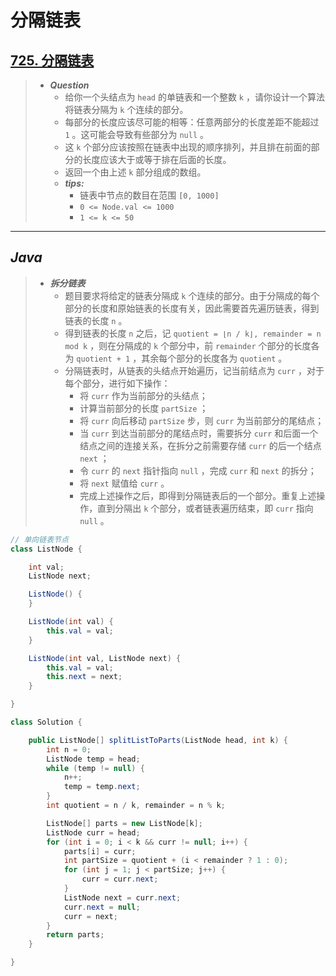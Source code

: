 # 分隔链表

## [725. 分隔链表](https://leetcode.cn/problems/split-linked-list-in-parts/)

> - ***Question***
>   - 给你一个头结点为 `head` 的单链表和一个整数 `k` ，请你设计一个算法将链表分隔为 `k` 个连续的部分。
>   - 每部分的长度应该尽可能的相等：任意两部分的长度差距不能超过 `1` 。这可能会导致有些部分为 `null` 。
>   - 这 `k` 个部分应该按照在链表中出现的顺序排列，并且排在前面的部分的长度应该大于或等于排在后面的长度。
>   - 返回一个由上述 `k` 部分组成的数组。
>   - ***tips:***
>     - 链表中节点的数目在范围 `[0, 1000]`
>     - `0 <= Node.val <= 1000`
>     - `1 <= k <= 50`

---

## *Java*

> - ***拆分链表***
>   - 题目要求将给定的链表分隔成 `k` 个连续的部分。由于分隔成的每个部分的长度和原始链表的长度有关，因此需要首先遍历链表，得到链表的长度 `n` 。
>   - 得到链表的长度 `n` 之后，记 `quotient = ⌊n / k⌋, remainder = n mod k` ，则在分隔成的 `k` 个部分中，前 `remainder` 个部分的长度各为 `quotient + 1` ，其余每个部分的长度各为 `quotient` 。
>   - 分隔链表时，从链表的头结点开始遍历，记当前结点为 `curr` ，对于每个部分，进行如下操作：
>     - 将 `curr` 作为当前部分的头结点；
>     - 计算当前部分的长度 `partSize` ；
>     - 将 `curr` 向后移动 `partSize` 步，则 `curr` 为当前部分的尾结点；
>     - 当 `curr` 到达当前部分的尾结点时，需要拆分 `curr` 和后面一个结点之间的连接关系，在拆分之前需要存储 `curr` 的后一个结点 `next` ；
>     - 令 `curr` 的 `next` 指针指向 `null` ，完成 `curr` 和 `next` 的拆分；
>     - 将 `next` 赋值给 `curr` 。
>     - 完成上述操作之后，即得到分隔链表后的一个部分。重复上述操作，直到分隔出 `k` 个部分，或者链表遍历结束，即 `curr` 指向 `null` 。

```java
// 单向链表节点
class ListNode {

    int val;
    ListNode next;

    ListNode() {
    }

    ListNode(int val) {
        this.val = val;
    }

    ListNode(int val, ListNode next) {
        this.val = val;
        this.next = next;
    }

}

class Solution {

    public ListNode[] splitListToParts(ListNode head, int k) {
        int n = 0;
        ListNode temp = head;
        while (temp != null) {
            n++;
            temp = temp.next;
        }
        int quotient = n / k, remainder = n % k;

        ListNode[] parts = new ListNode[k];
        ListNode curr = head;
        for (int i = 0; i < k && curr != null; i++) {
            parts[i] = curr;
            int partSize = quotient + (i < remainder ? 1 : 0);
            for (int j = 1; j < partSize; j++) {
                curr = curr.next;
            }
            ListNode next = curr.next;
            curr.next = null;
            curr = next;
        }
        return parts;
    }

}
```

